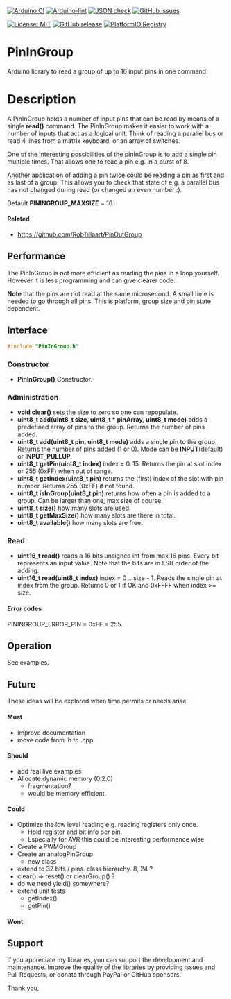 
[![Arduino CI](https://github.com/RobTillaart/PinInGroup/workflows/Arduino%20CI/badge.svg)](https://github.com/marketplace/actions/arduino_ci)
[![Arduino-lint](https://github.com/RobTillaart/PinInGroup/actions/workflows/arduino-lint.yml/badge.svg)](https://github.com/RobTillaart/PinInGroup/actions/workflows/arduino-lint.yml)
[![JSON check](https://github.com/RobTillaart/PinInGroup/actions/workflows/jsoncheck.yml/badge.svg)](https://github.com/RobTillaart/PinInGroup/actions/workflows/jsoncheck.yml)
[![GitHub issues](https://img.shields.io/github/issues/RobTillaart/PinInGroup.svg)](https://github.com/RobTillaart/PinInGroup/issues)

[![License: MIT](https://img.shields.io/badge/license-MIT-green.svg)](https://github.com/RobTillaart/PinInGroup/blob/master/LICENSE)
[![GitHub release](https://img.shields.io/github/release/RobTillaart/PinInGroup.svg?maxAge=3600)](https://github.com/RobTillaart/PinInGroup/releases)
[![PlatformIO Registry](https://badges.registry.platformio.org/packages/robtillaart/library/PinInGroup.svg)](https://registry.platformio.org/libraries/robtillaart/PinInGroup)


# PinInGroup

Arduino library to read a group of up to 16 input pins in one command.


# Description

A PinInGroup holds a number of input pins that can be read by means of a single **read()** command.
The PinInGroup makes it easier to work with a number of inputs that act as a logical unit.
Think of reading a parallel bus or read 4 lines from a matrix keyboard, or an array of switches.

One of the interesting possibilities of the pinInGroup is to add a single pin multiple times.
That allows one to read a pin e.g. in a burst of 8.

Another application of adding a pin twice could be reading a pin as first and as last of a group.
This allows you to check that state of e.g. a parallel bus has not changed during read (or changed an even number :).

Default **PININGROUP_MAXSIZE** = 16.


#### Related

- https://github.com/RobTillaart/PinOutGroup


## Performance

The PinInGroup is not more efficient as reading the pins in a loop yourself.
However it is less programming and can give clearer code.

**Note** that the pins are not read at the same microsecond.
A small time is needed to go through all pins. 
This is platform, group size and pin state dependent.


## Interface

```cpp
#include "PinInGroup.h"
```


### Constructor

- **PinInGroup()** Constructor.

### Administration

- **void clear()** sets the size to zero so one can repopulate.
- **uint8_t add(uint8_t size, uint8_t \* pinArray, uint8_t mode)** adds a predefined array of pins to the group. 
Returns the number of pins added.
- **uint8_t add(uint8_t pin, uint8_t mode)** adds a single pin to the group. 
Returns the number of pins added (1 or 0). 
Mode can be **INPUT**(default) or **INPUT_PULLUP**.
- **uint8_t getPin(uint8_t index)** index = 0..15.
Returns the pin at slot index or 255 (0xFF) when out of range.
- **uint8_t getIndex(uint8_t pin)** returns the (first) index of the slot with pin number. 
Returns 255 (0xFF) if not found.
- **uint8_t isInGroup(uint8_t pin)** returns how often a pin is added to a group. 
Can be larger than one, max size of course.
- **uint8_t size()** how many slots are used.
- **uint8_t getMaxSize()** how many slots are there in total.
- **uint8_t available()** how many slots are free.


### Read

- **uint16_t read()** reads a 16 bits unsigned int from max 16 pins. 
Every bit represents an input value. 
Note that the bits are in LSB order of the adding.
- **uint16_t read(uint8_t index)** index = 0 .. size - 1. 
Reads the single pin at index from the group. 
Returns 0 or 1 if OK and 0xFFFF when index >= size.


#### Error codes

PININGROUP_ERROR_PIN = 0xFF = 255.


## Operation

See examples.


## Future

These ideas will be explored when time permits or needs arise.

#### Must

- improve documentation
- move code from .h to .cpp

#### Should

- add real live examples
- Allocate dynamic memory (0.2.0)
  - fragmentation?
  - would be memory efficient.

#### Could

- Optimize the low level reading e.g. reading registers only once.
  - Hold register and bit info per pin. 
  - Especially for AVR this could be interesting performance wise.
- Create a PWMGroup
- Create an analogPinGroup
  - new class
- extend to 32 bits / pins. class hierarchy. 8, 24 ?
- clear() => reset() or clearGroup() ?
- do we need yield() somewhere?
- extend unit tests
  - getIndex()
  - getPin()

#### Wont


## Support

If you appreciate my libraries, you can support the development and maintenance.
Improve the quality of the libraries by providing issues and Pull Requests, or
donate through PayPal or GitHub sponsors.

Thank you,

